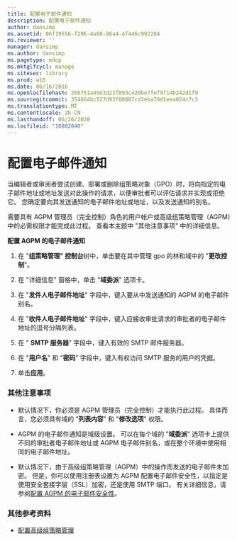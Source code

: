 ```yaml
---
title: 配置电子邮件通知
description: 配置电子邮件通知
author: dansimp
ms.assetid: 06f19556-f296-4a80-86a4-4f446c992204
ms.reviewer: ''
manager: dansimp
ms.author: dansimp
ms.pagetype: mdop
ms.mktglfcycl: manage
ms.sitesec: library
ms.prod: w10
ms.date: 06/16/2016
ms.openlocfilehash: 26b751a49d3d22f893c420be7fef9714b242d1f9
ms.sourcegitcommit: 354664bc527d93f80687cd2eba70d1eea024c7c3
ms.translationtype: MT
ms.contentlocale: zh-CN
ms.lasthandoff: 06/26/2020
ms.locfileid: "10802040"
---
```

# 配置电子邮件通知


当编辑者或审阅者尝试创建、部署或删除组策略对象（GPO）时，将向指定的电子邮件地址或地址发送对此操作的请求，以便审批者可以评估请求并实现或拒绝它。 您确定要向其发送通知的电子邮件地址或地址，以及发送通知的别名。

需要具有 AGPM 管理员（完全控制）角色的用户帐户或高级组策略管理（AGPM）中的必需权限才能完成此过程。 查看本主题中 "其他注意事项" 中的详细信息。

**配置 AGPM 的电子邮件通知**

1.  在 "**组策略管理" 控制台**树中，单击要在其中管理 gpo 的林和域中的 "**更改控制**"。

2.  在 "详细信息" 窗格中，单击 "**域委派**" 选项卡。

3.  在 "**发件人电子邮件地址**" 字段中，键入要从中发送通知的 AGPM 的电子邮件别名。

4.  在 "**收件人电子邮件地址**" 字段中，键入应接收审批请求的审批者的电子邮件地址的逗号分隔列表。

5.  在 " **SMTP 服务器**" 字段中，键入有效的 SMTP 邮件服务器。

6.  在 "**用户名**" 和 "**密码**" 字段中，键入有权访问 SMTP 服务的用户的凭据。

7.  单击**应用**。

### 其他注意事项

-   默认情况下，你必须是 AGPM 管理员（完全控制）才能执行此过程。 具体而言，您必须具有域的 "**列表内容**" 和 "**修改选项**" 权限。

-   AGPM 的电子邮件通知是域级设置。 可以在每个域的 "**域委派**" 选项卡上提供不同的审批者电子邮件地址或 AGPM 电子邮件别名，或在整个环境中使用相同的电子邮件地址。

-   默认情况下，由于高级组策略管理（AGPM）中的操作而发送的电子邮件未加密。 但是，你可以使用注册表设置为 AGPM 配置电子邮件安全性，以指定是使用安全套接字层（SSL）加密，还是使用 SMTP 端口。 有关详细信息，请参阅[配置 AGPM 的电子邮件安全性](configure-e-mail-security-for-agpm-agpm40.md)。

### 其他参考资料

-   [配置高级组策略管理](configuring-advanced-group-policy-management-agpm40.md)

 

 





